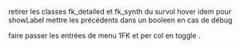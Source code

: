 retirer les classes fk_detailed et fk_synth du survol hover
idem pour showLabel 
mettre les précédents dans un booleen en cas de débug

faire passer les entrées de  menu 1FK et per col en toggle . 


